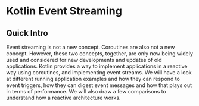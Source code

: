 # Kotlin Event Streaming

## Quick Intro

Event streaming is not a new concept. Coroutines are also not a new concept. However, these two concepts, together, are
only now being widely used and considered for new developments and updates of old applications. Kotlin provides a way to
implement applications in a reactive way using coroutines, and implementing event streams. We will have a look at
different running application examples and how they can respond to event triggers, how they can digest event messages
and how that plays out in terms of performance. We will also draw a few comparisons to understand how a reactive
architecture works.
